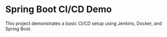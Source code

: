 # Spring Boot CI/CD Demo

This project demonstrates a basic CI/CD setup using Jenkins, Docker, and Spring Boot.
